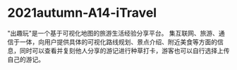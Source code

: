 # 2021autumn-A14-iTravel
"出趣玩"是一个基于可视化地图的旅游生活经验分享平台。
集互联网、旅游、通信于一体，向用户提供具体的可视化路线规划、景点介绍、附近美食等方面的信息，同时可以查看并复刻他人分享的游记进行种草打卡，游客也可以自行选择上传自己的游记。
